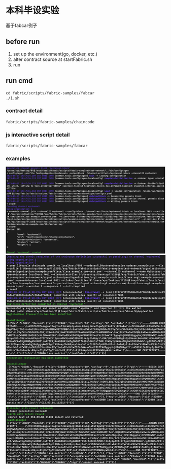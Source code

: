 # 本科毕设实验
基于fabcar例子

## before run
1. set up the environment(go, docker, etc.)
2. alter contract source at startFabric.sh
3. run

## run cmd
```
cd fabric/scripts/fabric-samples/fabcar
./1.sh
```
### contract detail
```
fabric/scripts/fabric-samples/chaincode
```


### js interactive script detail
```
fabric/scripts/fabric-samples/fabcar
```

### examples
![create channel](/fabric/pics/create_channel.png "create channel")
![deploy chaincode](/fabric/pics/deploy_chaincode.png "deploy chaincode")
![register](/fabric/pics/register.png "register")
![upload](/fabric/pics/upload.png "upload")
![read](/fabric/pics/read.png "read")



